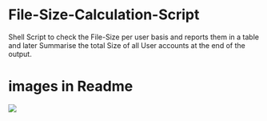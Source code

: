 # File-Size-Calculation-Script
Shell Script to check the File-Size per user basis and reports them in a table and later Summarise the total Size of all User accounts at the end of the output.

# images in Readme
![](File-Size-Calculation-Script/File_size.JPG)

